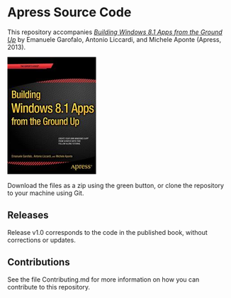 # Apress Source Code

This repository accompanies [*Building Windows 8.1 Apps from the Ground Up*](http://www.apress.com/9781430247012) by Emanuele Garofalo, Antonio Liccardi, and Michele Aponte (Apress, 2013).

![Cover image](9781430247012.jpg)

Download the files as a zip using the green button, or clone the repository to your machine using Git.

## Releases

Release v1.0 corresponds to the code in the published book, without corrections or updates.

## Contributions

See the file Contributing.md for more information on how you can contribute to this repository.
